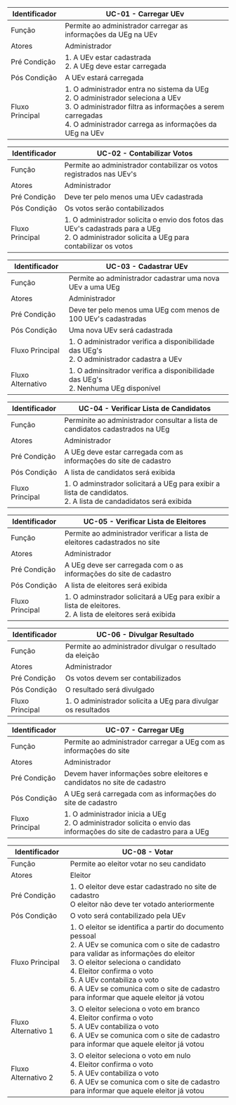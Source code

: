 |Identificador|UC-01 - Carregar UEv|
|-------------|-----|
|Função|Permite ao administrador carregar as informações da UEg na UEv|
|Atores|Administrador|
|Pré Condição|1. A UEv estar cadastrada<br> 2. A UEg deve estar carregada|
|Pós Condição|A UEv estará carregada|
|Fluxo Principal|1. O administrador entra no sistema da UEg<br> 2. O administrador seleciona a UEv<br> 3. O administrador filtra as informações a serem carregadas<br> 4. O administrador carrega as informações da UEg na UEv |

|Identificador|UC-02 - Contabilizar Votos|
|-------------|-----|
|Função|Permite ao administrador contabilizar os votos registrados nas UEv's|
|Atores|Administrador|
|Pré Condição|Deve ter pelo menos uma UEv cadastrada|
|Pós Condição|Os votos serão contabilizados|
|Fluxo Principal|1. O administrador solicita o envio dos fotos das UEv's cadastrads para a UEg<br> 2. O administrador solicita a UEg para contabilizar os votos|

|Identificador|UC-03 - Cadastrar UEv|
|-------------|-----|
|Função|Permite ao administrador cadastrar uma nova UEv a uma UEg|
|Atores|Administrador|
|Pré Condição|Deve ter pelo menos uma UEg com menos de 100 UEv's cadastradas |
|Pós Condição|Uma nova UEv será cadastrada|
|Fluxo Principal|1. O administrador verifica a disponibilidade das UEg's<br> 2. O administrador cadastra a UEv |
|Fluxo Alternativo|1. O adminsitrador verifica a disponibilidade das UEg's<br> 2. Nenhuma UEg disponível|

|Identificador|UC-04 - Verificar Lista de Candidatos|
|-------------|-----|
|Função|Perminite ao administrador consultar a lista de candidatos cadastrados na UEg|
|Atores|Administrador|
|Pré Condição|A UEg deve estar carregada com as informações do site de cadastro|
|Pós Condição|A lista de candidatos será exibida|
|Fluxo Principal|1. O adminstrador solicitará a UEg para exibir a lista de candidatos. <br> 2. A lista de candadidatos será exibida |

|Identificador|UC-05 - Verificar Lista de Eleitores|
|-------------|-----|
|Função|Permite ao administrador verificar a lista de eleitores cadastrados no site|
|Atores|Administrador|
|Pré Condição|A UEg deve ser carregada com o as informações do site de cadastro|
|Pós Condição|A lista de eleitores será exibida|
|Fluxo Principal|1. O adminstrador solicitará a UEg para exibir a lista de eleitores. <br> 2. A lista de eleitores será exibida |

|Identificador|UC-06 - Divulgar Resultado|
|-------------|-----|
|Função|Permite ao administrador divulgar o resultado da eleição|
|Atores|Administrador|
|Pré Condição|Os votos devem ser contabilizados|
|Pós Condição|O resultado será divulgado|
|Fluxo Principal|1. O administrador solicita a UEg para divulgar os resultados|

|Identificador|UC-07 - Carregar UEg|
|-------------|-----|
|Função|Permite ao administrador carregar a UEg com as informações do site|
|Atores|Administrador|
|Pré Condição|Devem haver informações sobre eleitores e candidatos no site de cadastro|
|Pós Condição|A UEg será carregada com as informações do site de cadastro|
|Fluxo Principal|1. O administrador inicia a UEg <br> 2. O administrador solicita o envio das informações do site de cadastro para a UEg|

|Identificador|UC-08 - Votar|
|-------------|-----|
|Função|Permite ao eleitor votar no seu candidato|
|Atores|Eleitor|
|Pré Condição|1. O eleitor deve estar cadastrado no site de cadastro <br> O eleitor não deve ter votado anteriormente|
|Pós Condição|O voto será contabilizado pela UEv|
|Fluxo Principal|1. O eleitor se identifica a partir do documento pessoal<br> 2. A UEv se comunica com o site de cadastro para validar as informações do eleitor<br> 3. O eleitor seleciona o candidato<br>4. Eleitor confirma o voto<br>5. A UEv contabiliza o voto<br> 6. A UEv se comunica com o site de cadastro para informar que aquele eleitor já votou|
|Fluxo Alternativo 1|3. O eleitor seleciona o voto em branco<br>4. Eleitor confirma o voto<br>5. A UEv contabiliza o voto<br> 6. A UEv se comunica com o site de cadastro para informar que aquele eleitor já votou|
|Fluxo Alternativo 2|3. O eleitor seleciona o voto em nulo<br>4. Eleitor confirma o voto<br>5. A UEv contabiliza o voto<br> 6. A UEv se comunica com o site de cadastro para informar que aquele eleitor já votou|